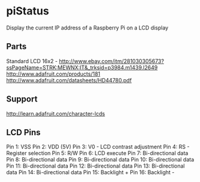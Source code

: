 piStatus
========

Display the current IP address of a Raspberry Pi on a LCD display

Parts
--------
Standard LCD 16x2 - 
http://www.ebay.com/itm/281030305673?ssPageName=STRK:MEWNX:IT&_trksid=p3984.m1439.l2649
http://www.adafruit.com/products/181
http://www.adafruit.com/datasheets/HD44780.pdf

Support
--------
http://learn.adafruit.com/character-lcds

LCD Pins
--------
Pin 1:     VSS
Pin 2:     VDD (5V)
Pin 3:     V0 - LCD contrast adjustment
Pin 4:     RS - Register selection
Pin 5:     R/W
Pin 6:     LCD execute
Pin 7:     Bi-directional data
Pin 8:     Bi-directional data
Pin 9:     Bi-directional data
Pin 10:    Bi-directional data
Pin 11:    Bi-directional data
Pin 12:    Bi-directional data
Pin 13:    Bi-directional data
Pin 14:    Bi-directional data
Pin 15:    Backlight +
Pin 16:    Backlight -
